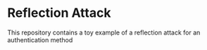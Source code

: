 # Reflection Attack
This repository contains a toy example of a reflection attack for an authentication method 
